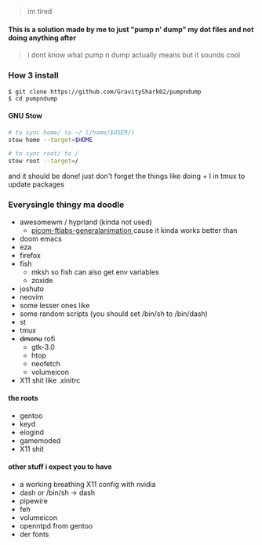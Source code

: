> im tired
#### This is a solution made by me to just "pump n' dump" my dot files and not doing anything after
> i dont know what pump n dump actually means but it sounds cool


### How 3 install
```
$ git clone https://github.com/GravityShark02/pumpndump
$ cd pumpndump
```
#### GNU Stow
```bash
# to sync home/ to ~/ (/home/$USER/)
stow home --target=$HOME

# to sync root/ to /
stow root --target=/
```
and it should be done!
just don't forget the things like doing <prefix> + I in tmux to update packages

### Everysingle thingy ma doodle
- awesomewm / hyprland (kinda not used)
    - [ picom-ftlabs-generalanimation ](https://github.com/FT-Labs/picom/tree/generalanimation) cause it kinda works better than
- doom emacs
- eza
- firefox
- fish
    - mksh so fish can also get env variables
    - zoxide
- joshuto
- neovim
- some lesser ones like 
- some random scripts (you should set /bin/sh to /bin/dash)
- st
- tmux
- ~~dmenu~~ rofi
    - gtk-3.0
    - htop
    - neofetch
    - volumeicon
- X11 shit like .xinitrc
#### the roots
- gentoo
- keyd
- elogind
- gamemoded
- X11 shit

#### other stuff i expect you to have
- a working breathing X11 config with nvidia
- dash or /bin/sh -> dash
- pipewire
- feh 
- volumeicon
- openntpd from gentoo
- der fonts
